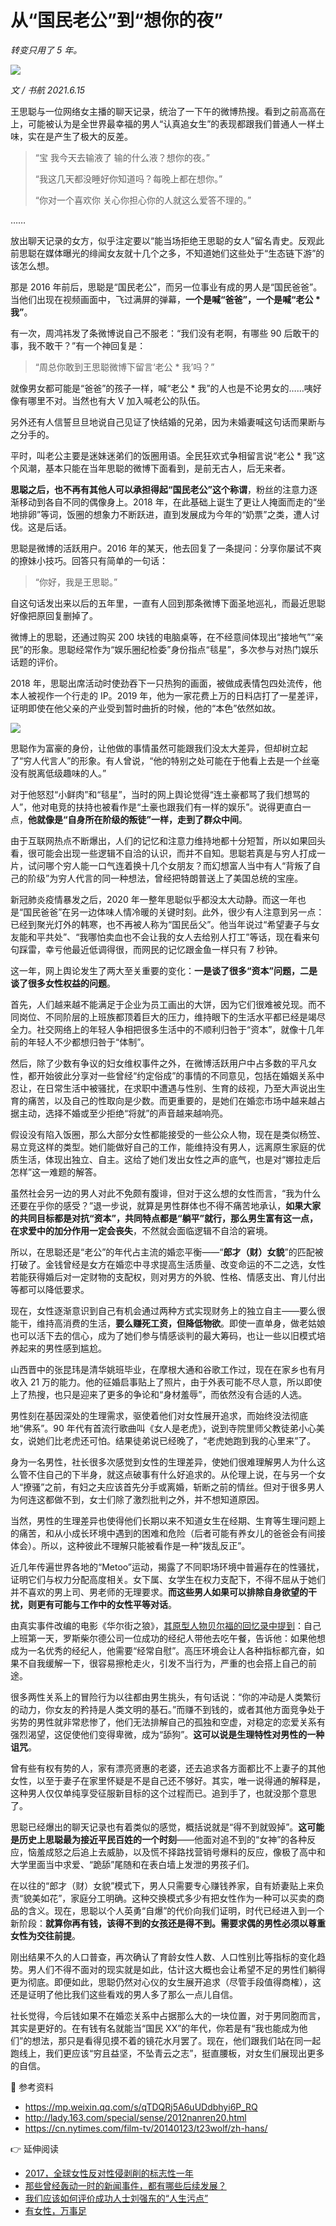 # 从“国民老公”到“想你的夜”

*转变只用了 5 年。*

![](https://lishuhang.me/img/2021/06/0615-00.jpg)

*文 / 书航 2021.6.15*

王思聪与一位网络女主播的聊天记录，统治了一下午的微博热搜。看到之前高高在上，可能被认为是全世界最幸福的男人“认真追女生”的表现都跟我们普通人一样土味，实在是产生了极大的反差。

> “宝 我今天去输液了 输的什么液？想你的夜。”
>
> “我这几天都没睡好你知道吗？每晚上都在想你。”
>
> “你对一个喜欢你 关心你担心你的人就这么爱答不理的。”

……

放出聊天记录的女方，似乎注定要以“能当场拒绝王思聪的女人”留名青史。反观此前思聪在媒体曝光的绯闻女友就十几个之多，不知道她们这些处于“生态链下游”的该怎么想。

那是 2016 年前后，思聪是“国民老公”，而另一位事业有成的男人是“国民爸爸”。当他们出现在视频画面中，飞过满屏的弹幕，**一个是喊“爸爸”，一个是喊“老公 * 我”**。

有一次，周鸿祎发了条微博说自己不服老：“我们没有老啊，有哪些 90 后敢干的事，我不敢干？”有一个神回复是：

> “周总你敢到王思聪微博下留言‘老公 * 我’吗？”

就像男女都可能是“爸爸”的孩子一样，喊“老公 * 我”的人也是不论男女的……咦好像有哪里不对。当然也有大 V 加入喊老公的队伍。

另外还有人信誓旦旦地说自己见证了快结婚的兄弟，因为未婚妻喊这句话而果断与之分手的。

平时，叫老公主要是迷妹迷弟们的饭圈用语。全民狂欢式争相留言说“老公 * 我”这个风潮，基本只能在当年思聪的微博下面看到，是前无古人，后无来者。

**思聪之后，也不再有其他人可以承担得起“国民老公”这个称谓**，粉丝的注意力逐渐移动到各自不同的偶像身上。2018 年，在此基础上诞生了更让人掩面而走的“坐地排卵”等词，饭圈的想象力不断跃进，直到发展成为今年的“奶票”之类，遭人讨伐。这是后话。

思聪是微博的活跃用户。2016 年的某天，他去回复了一条提问：分享你屡试不爽的撩妹小技巧。回答只有简单的一句话：

> “你好，我是王思聪。”

自这句话发出来以后的五年里，一直有人回到那条微博下面圣地巡礼，而最近思聪好像把原回复删掉了。

微博上的思聪，还通过购买 200 块钱的电脑桌等，在不经意间体现出“接地气”“亲民”的形象。思聪经常作为“娱乐圈纪检委”身份指点“毯星”，多次参与对热门娱乐话题的评价。

2018 年，思聪出席活动时使劲吞下一只热狗的画面，被做成表情包四处流传，他本人被视作一个行走的 IP。2019 年，他为一家花费上万的日料店打了一星差评，证明即使在他父亲的产业受到暂时曲折的时候，他的“本色”依然如故。

![](https://lishuhang.me/img/2021/06/0615-01.jpg)

思聪作为富豪的身份，让他做的事情虽然可能跟我们没太大差异，但却树立起了“穷人代言人”的形象。有人曾说，“他的特别之处可能在于他看上去是一个丝毫没有脱离低级趣味的人。”

对于他怒怼“小鲜肉”和“毯星”，当时的网上舆论觉得“连土豪都骂了我们想骂的人”，他对电竞的扶持也被看作是“土豪也跟我们有一样的娱乐”。说得更直白一点，**他就像是“自身所在阶级的叛徒”一样，走到了群众中间**。

由于互联网热点不断爆出，人们的记忆和注意力维持地都十分短暂，所以如果回头看，很可能会出现一些逻辑不自洽的认识，而并不自知。思聪若真是与穷人打成一片，试问哪个穷人能一口气连着换十几个女朋友？而幻想富人当中有人“背叛了自己的阶级”为穷人代言的同一种想法，曾经把特朗普送上了美国总统的宝座。

新冠肺炎疫情暴发之后，2020 年一整年思聪似乎都没太大动静。而这一年也是“国民爸爸”在另一边体味人情冷暖的关键时刻。此外，很少有人注意到另一点：已经到聚光灯外的韩寒，也不再被人称为“国民岳父”。他当年说过“希望妻子与女友能和平共处”、“我哪怕卖血也不会让我的女人去给别人打工”等话，现在看来句句踩雷，幸亏他最近低调得很，而网民的记忆跟金鱼一样只有 7 秒钟。

这一年，网上舆论发生了两大至关重要的变化：**一是谈了很多“资本”问题，二是谈了很多女性权益的问题**。

首先，人们越来越不能满足于企业为员工画出的大饼，因为它们很难被兑现。而不同岗位、不同阶层的上班族都顶着巨大的压力，维持眼下的生活水平都已经是竭尽全力。社交网络上的年轻人争相把很多生活中的不顺利归咎于“资本”，就像十几年前的年轻人不少都想归咎于“体制”。

然后，除了少数有争议的妇女维权事件之外，在微博活跃用户中占多数的平凡女性，都开始彼此分享对一些曾经“约定俗成”的事情的不同意见，包括在婚姻关系中忍让，在日常生活中被骚扰，在求职中遭遇与性别、生育的歧视，乃至大声说出生育的痛苦，以及自己的性取向是少数。而更重要的，是她们在婚恋市场中越来越占据主动，选择不婚或至少拒绝“将就”的声音越来越响亮。

假设没有陷入饭圈，那么大部分女性都能接受的一些公众人物，现在是类似杨笠、易立竞这样的类型。她们能做好自己的工作，能维持没有男人，远离原生家庭的优质生活，体现出独立、自主。这给了她们发出女性之声的底气，也是对“娜拉走后怎样”这一难题的解答。

虽然社会另一边的男人对此不免颇有腹诽，但对于这么想的女性而言，“我为什么还要在乎你的感受？”退一步说，就算是男性群体也不得不痛苦地承认，**如果大家的共同目标都是对抗“资本”，共同特点都是“躺平”就行，那么男生富有这一点，在求爱中的加分作用一定会丧失**，不然就会面临逻辑不自洽的窘境。

所以，在思聪还是“老公”的年代占主流的婚恋平衡——“**郎才（财）女貌**”的匹配被打破了。金钱曾经是女方在婚恋中寻求提高生活质量、改变命运的不二之选，女性若能获得婚后对一定财物的支配权，则对男方的外貌、性格、情感支出、育儿付出等都可以降低要求。

现在，女性逐渐意识到自己有机会通过两种方式实现财务上的独立自主——要么很能干，维持高消费的生活，**要么赚死工资，但降低物欲**。即使一直单身，做老姑娘也可以活下去的信心，成为了她们参与情感谈判的最大筹码，也让一些以旧模式培养起来的男性感到尴尬。

山西晋中的张昆玮是清华姚班毕业，在摩根大通和谷歌工作过，现在在家乡也有月收入 21 万的能力。他的征婚启事贴上了照片，由于外表可能不尽人意，所以即使上了热搜，也只是迎来了更多的争论和“身材羞辱”，而依然没有合适的人选。

男性刻在基因深处的生理需求，驱使着他们对女性展开追求，而始终没法彻底地“佛系”。90 年代有首流行歌曲叫《女人是老虎》，说到寺院里师父教徒弟小心美女，说她们比老虎还可怕。结果徒弟说已经晚了，“老虎她跑到我的心里来”了。

身为一名男性，社长很多次感觉到女性的生理差异，使她们很难理解男人为什么这么管不住自己的下半身，就这点破事有什么好追求的。从伦理上说，在与另一个女人“撩骚”之前，有妇之夫应该首先分手或离婚，斩断之前的情丝。但对于很多男人为何连这都做不到，女士们除了激烈批判之外，并不想知道原因。

当然，男性的生理差异也使得他们长期以来不知道女生在经期、生育等生理问题上的痛苦，和从小成长环境中遇到的困难和危险（后者可能有养女儿的爸爸会有间接体会）。所以，这种彼此不理解只能被看作是一种“拨乱反正”。

近几年传遍世界各地的“Metoo”运动，揭露了不同职场环境中普遍存在的性骚扰，证明它们与权力分配高度相关。女下属、女学生在权力支配下，不得不屈从于她们并不喜欢的男上司、男老师的无理要求。**而这些男人如果可以排除自身欲望的干扰，则更有可能与工作中的女性平等对话**。

由真实事件改编的电影《华尔街之狼》，[其原型人物贝尔福的回忆录中提到](https://cn.nytimes.com/film-tv/20140123/t23wolf/zh-hans/)：自己上班第一天，罗斯柴尔德公司一位成功的经纪人带他去吃午餐，告诉他：如果他想成为一名优秀的经纪人，他需要“经常自慰”。高压环境会让人各种指标都亢奋，如果不自我缓解一下，很容易擦枪走火，引发不当行为，严重的也会搭上自己的前途。

很多两性关系上的冒险行为以往都由男生挑头，有句话说：“你的冲动是人类繁衍的动力，你女友的矜持是人类文明的基石。”而赚不到钱的，或者其他方面竞争处于劣势的男性就非常悲惨了，他们无法排解自己的孤独和空虚，对稳定的恋爱关系有强烈渴望，这促使他们变得卑微，成为“舔狗”。**这可以说是生理特性对男性的一种诅咒**。

曾有些有权有势的人，家有漂亮贤惠的老婆，还去追求各方面都比不上妻子的其他女性，以至于妻子在家里怀疑是不是自己还不够好。其实，唯一说得通的解释是，这种男人仅仅单纯享受征服新目标的这个过程而已。追到手了，也就没那个意思了。

思聪已经爆出的聊天记录也有着类似的感觉，概括说就是“得不到就毁掉”。**这可能是历史上思聪最为接近平民百姓的一个时刻**——他面对追不到的“女神”的各种反应，恼羞成怒之后追上去威胁，以及慌不择路找营销号爆料的反应，像极了高中和大学里面当中求爱、“跪舔”尾随和在表白墙上发泄的男孩子们。

在以往的“郎才（财）女貌”模式下，男人只需要专心赚钱养家，自有娇妻贴上来负责“貌美如花”，家庭分工明确。这种交换模式多少有把女性作为一种可以买卖的商品的含义。现在，思聪以个人英勇“自爆”的代价向我们证明，时代已经进入到一个新阶段：**就算你再有钱，该得不到的女孩还是得不到。需要求偶的男性必须以尊重女性为交往前提**。

刚出结果不久的人口普查，再次确认了育龄女性人数、人口性别比等指标的变化趋势。男人们不得不面对的现实就是如此，估计这大概也会让希望不足的男性们躺得更为彻底。即便如此，思聪仍然对心仪的女生展开追求（尽管手段值得商榷），这还是证明了他比我们这些看戏的男人多了那么一点儿自信。

社长觉得，今后钱如果不在婚恋关系中占据那么大的一块位置，对于男同胞而言，其实是更好的。在有钱有名就能当“国民 XX”的年代，你若是有“我也能成为他们”的想法，那只是看得见摸不着的镜花水月罢了。现在，他们跟我们站在同一起跑线上，我们更应该“穷且益坚，不坠青云之志”，挺直腰板，对女生们展现出更多的自信。

📕 参考资料

- https://mp.weixin.qq.com/s/qTDQRj5A6uUDdbhyi6P_RQ
- http://lady.163.com/special/sense/2012nanren20.html
- https://cn.nytimes.com/film-tv/20140123/t23wolf/zh-hans/

👉 延伸阅读

- [2017，全球女性反对性侵剥削的标志性一年](http://mp.weixin.qq.com/s?__biz=MjM5Mjg1ODIxMQ==&mid=2650659489&idx=1&sn=41b42c11e395b813600d6f9dd87ff333&chksm=be9693ad89e11abb736567239da200d232ff4161964c2079d494022ba7650c5569f6ab9e5234&scene=21#wechat_redirect)
- [那些曾经轰动一时的新闻事件，都有哪些后续发展？](http://mp.weixin.qq.com/s?__biz=MjM5Mjg1ODIxMQ==&mid=2650660080&idx=1&sn=ffac974f456310916c673529353cb306&chksm=be9695fc89e11cea62cebf43f88ad76d3ad0d0d5a4f691ccd5b1b72848462ab2d530d506faf4&scene=21#wechat_redirect)
- [我们应该如何评价成功人士刘强东的“人生污点”](http://mp.weixin.qq.com/s?__biz=MjM5Mjg1ODIxMQ==&mid=2650660427&idx=1&sn=ec2374b0eac1523af1ed09ba887d9da1&chksm=be96974789e11e51fbb3500ef58c1f0393dafb84f9dbf67deb54967857da8028f3900163d2ef&scene=21#wechat_redirect)
- [有女性，万事足](http://mp.weixin.qq.com/s?__biz=MjM5Mjg1ODIxMQ==&mid=2650661125&idx=1&sn=57575c3c70b8bc3dd49903fe8425b638&chksm=be96a80989e1211f1be48f6a72274d390ad69ba8688001dceed22c84d67604df708ccd793608&scene=21#wechat_redirect)